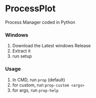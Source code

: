 # ProcessPlot
Process Manager coded in Python

### Windows
1. Download the Latest windows Release
2. Extract it
3. run setup

### Usage
1. In CMD, run ```prop``` (default)
2. for custom, run ```prop-custom <args>```
3. for args, run ```prop-help```
